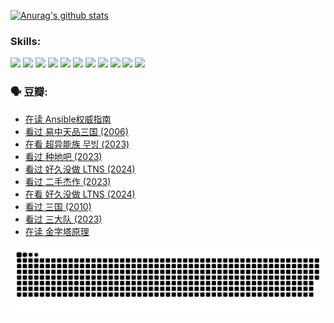 
[![Anurag's github stats](https://github-readme-stats.vercel.app/api?username=w940853815)](https://github.com/anuraghazra/github-readme-stats)

### Skills:

<code><img height="32" src="https://cdn.jsdelivr.net/npm/simple-icons@v5/icons/python.svg"></code>
<code><img height="32" src="https://cdn.jsdelivr.net/npm/simple-icons@v5/icons/javascript.svg"></code>
<code><img height="32" src="https://cdn.jsdelivr.net/npm/simple-icons@v5/icons/django.svg"></code>
<code><img height="32" src="https://cdn.jsdelivr.net/npm/simple-icons@v5/icons/flask.svg"></code>
<code><img height="32" src="https://cdn.jsdelivr.net/npm/simple-icons@v5/icons/vuetify.svg"></code>
<code><img height="32" src="https://cdn.jsdelivr.net/npm/simple-icons@v5/icons/git.svg"></code>
<code><img height="32" src="https://cdn.jsdelivr.net/npm/simple-icons@v5/icons/docker.svg"></code>
<code><img height="32" src="https://cdn.jsdelivr.net/npm/simple-icons@v5/icons/postgresql.svg"></code>
<code><img height="32" src="https://cdn.jsdelivr.net/npm/simple-icons@v5/icons/elasticsearch.svg"></code>
<code><img height="32" src="https://cdn.jsdelivr.net/npm/simple-icons@v5/icons/macos.svg"></code>
<code><img height="32" src="https://cdn.jsdelivr.net/npm/simple-icons@v5/icons/linux.svg"></code>

### 🗣 豆瓣:

<!-- DOUBAN-ACTIVITIES:START -->
- [在读 Ansible权威指南](https://www.douban.com/people/136069238/status/4539151450/?_i=09535764)
- [看过 易中天品三国‎ (2006)](https://www.douban.com/people/136069238/status/4529910812/?_i=09535764)
- [在看 超异能族 무빙‎ (2023)](https://www.douban.com/people/136069238/status/4527291077/?_i=09535764)
- [看过 种地吧‎ (2023)](https://www.douban.com/people/136069238/status/4527289637/?_i=09535764)
- [看过 好久没做 LTNS‎ (2024)](https://www.douban.com/people/136069238/status/4527289515/?_i=09535764)
- [看过 二手杰作‎ (2023)](https://www.douban.com/people/136069238/status/4522502716/?_i=09535764)
- [在看 好久没做 LTNS‎ (2024)](https://www.douban.com/people/136069238/status/4521969883/?_i=09535764)
- [看过 三国‎ (2010)](https://www.douban.com/people/136069238/status/4521634661/?_i=09535764)
- [看过 三大队‎ (2023)](https://www.douban.com/people/136069238/status/4510323325/?_i=09535764)
- [在读 金字塔原理](https://www.douban.com/people/136069238/status/4507497587/?_i=09535764)
<!-- DOUBAN-ACTIVITIES:END -->


![Snake animation](https://raw.githubusercontent.com/w940853815/w940853815/output/github-contribution-grid-snake.svg)

<!--
**w940853815/w940853815** is a ✨ _special_ ✨ repository because its `README.md` (this file) appears on your GitHub profile.

Here are some ideas to get you started:

- 🔭 I’m currently working on ...
- 🌱 I’m currently learning ...
- 👯 I’m looking to collaborate on ...
- 🤔 I’m looking for help with ...
- 💬 Ask me about ...
- 📫 How to reach me: ...
- 😄 Pronouns: ...
- ⚡ Fun fact: ...
-->
